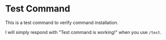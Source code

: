 # Test Command

This is a test command to verify command installation.

I will simply respond with "Test command is working!" when you use `/test`.